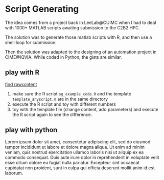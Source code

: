 # Script Generating

The idea comes from a project back in LeeLab@CUIMC when I had to deal with 1000+ MATLAB scripts awaiting submission to the C2B2 HPC. 

The solution was to generate those matlab scripts with R, and then use a shell loop for submission. 

Then the solution was adapted to the designing of an automation project in CIME@IQVIA. While coded in Python, the gists are similar. 



## play with R

[find rawcontent](https://github.com/wq1701/dspub/tree/main/automation/script-generating)

1. make sure the R script `sg_example_code.R` and the template `template_anyscript.m` are in the same directory
2. execute the R script and toy with different numbers
3. toy with the template file (change content, add parameters) and execute the R script again to see the difference.



## play with python

Lorem ipsum dolor sit amet, consectetur adipiscing elit, sed do eiusmod tempor incididunt ut labore et dolore magna aliqua. Ut enim ad minim veniam, quis nostrud exercitation ullamco laboris nisi ut aliquip ex ea commodo consequat. Duis aute irure dolor in reprehenderit in voluptate velit esse cillum dolore eu fugiat nulla pariatur. Excepteur sint occaecat cupidatat non proident, sunt in culpa qui officia deserunt mollit anim id est laborum.